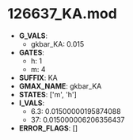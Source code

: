 # 126637_KA.mod

- **G_VALS**:
  - gkbar_KA: 0.015
- **GATES**:
  - h: 1
  - m: 4
- **SUFFIX**: KA
- **GMAX_NAME**: gkbar_KA
- **STATES**: ['m', 'h']
- **I_VALS**:
  - 6.3: 0.01500000195874088
  - 37: 0.015000006206356437
- **ERROR_FLAGS**: []
